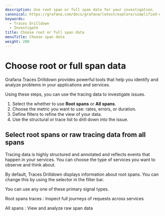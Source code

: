 ```yaml
---
description: Use root span or full span data for your investigation.
canonical: https://grafana.com/docs/grafana/latest/explore/simplified-exploration/traces/investigate/
keywords:
  - Traces Drilldown
  - Investigate
title: Choose root or full span data
menuTitle: Choose span data
weight: 200
---
```


# Choose root or full span data

Grafana Traces Drilldown provides powerful tools that help you identify and analyze problems in your applications and services.

Using these steps, you can use the tracing data to investigate issues.

1. Select the whether to use **Root spans** or **All spans**.
1. Choose the metric you want to use: rates, errors, or duration.
1. Define filters to refine the view of your data.
1. Use the structural or trace list to drill down into the issue.


## Select root spans or raw tracing data from all spans

Tracing data is highly structured and annotated and reflects events that happen in your services.
You can choose the type of services you want to observe and think about.

By default, Traces Drilldown displays information about root spans. You can change this by using the selector in the filter bar.

You can use any one of these primary signal types.

Root spans traces
: Inspect full journeys of requests across services

All spans
: View and analyze raw span data
